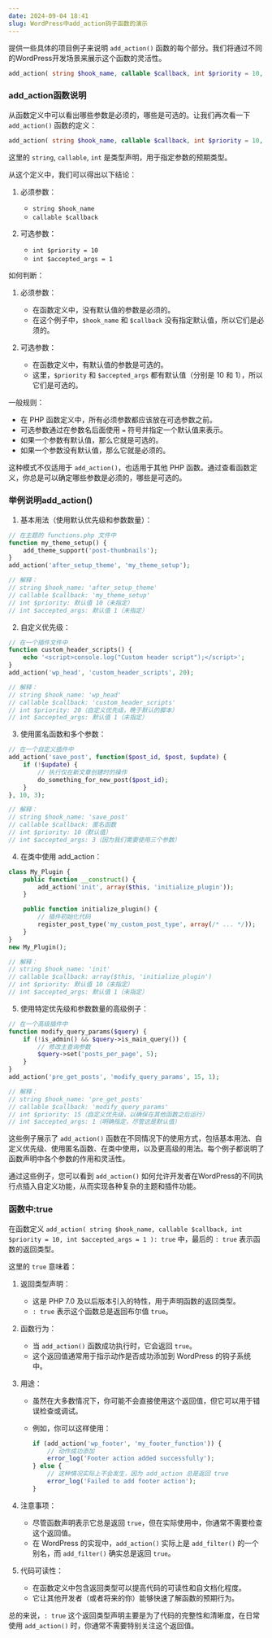 ```yaml
---
date: 2024-09-04 18:41
slug: WordPress中add_action钩子函数的演示
---
```


提供一些具体的项目例子来说明 `add_action()` 函数的每个部分。我们将通过不同的WordPress开发场景来展示这个函数的灵活性。

```php
add_action( string $hook_name, callable $callback, int $priority = 10, int $accepted_args = 1 ): true
```

<!-- truncate -->

### add_action函数说明

从函数定义中可以看出哪些参数是必须的，哪些是可选的。让我们再次看一下 `add_action()` 函数的定义：

```php
add_action( string $hook_name, callable $callback, int $priority = 10, int $accepted_args = 1 ): true
```

这里的 `string`, `callable`, `int` 是类型声明，用于指定参数的预期类型。

从这个定义中，我们可以得出以下结论：

1. 必须参数：
   - `string $hook_name`
   - `callable $callback`

2. 可选参数：
   - `int $priority = 10`
   - `int $accepted_args = 1`

如何判断：

1. 必须参数：
   - 在函数定义中，没有默认值的参数是必须的。
   - 在这个例子中，`$hook_name` 和 `$callback` 没有指定默认值，所以它们是必须的。

2. 可选参数：
   - 在函数定义中，有默认值的参数是可选的。
   - 这里，`$priority` 和 `$accepted_args` 都有默认值（分别是 10 和 1），所以它们是可选的。

一般规则：

- 在 PHP 函数定义中，所有必须参数都应该放在可选参数之前。
- 可选参数通过在参数名后面使用 `=` 符号并指定一个默认值来表示。
- 如果一个参数有默认值，那么它就是可选的。
- 如果一个参数没有默认值，那么它就是必须的。

这种模式不仅适用于 `add_action()`，也适用于其他 PHP 函数。通过查看函数定义，你总是可以确定哪些参数是必须的，哪些是可选的。

### 举例说明add_action()

1. 基本用法（使用默认优先级和参数数量）：

```php
// 在主题的 functions.php 文件中
function my_theme_setup() {
    add_theme_support('post-thumbnails');
}
add_action('after_setup_theme', 'my_theme_setup');

// 解释：
// string $hook_name: 'after_setup_theme'
// callable $callback: 'my_theme_setup'
// int $priority: 默认值 10（未指定）
// int $accepted_args: 默认值 1（未指定）
```

2. 自定义优先级：

```php
// 在一个插件文件中
function custom_header_scripts() {
    echo '<script>console.log("Custom header script");</script>';
}
add_action('wp_head', 'custom_header_scripts', 20);

// 解释：
// string $hook_name: 'wp_head'
// callable $callback: 'custom_header_scripts'
// int $priority: 20（自定义优先级，晚于默认的脚本）
// int $accepted_args: 默认值 1（未指定）
```

3. 使用匿名函数和多个参数：

```php
// 在一个自定义插件中
add_action('save_post', function($post_id, $post, $update) {
    if (!$update) {
        // 执行仅在新文章创建时的操作
        do_something_for_new_post($post_id);
    }
}, 10, 3);

// 解释：
// string $hook_name: 'save_post'
// callable $callback: 匿名函数
// int $priority: 10（默认值）
// int $accepted_args: 3（因为我们需要使用三个参数）
```

4. 在类中使用 add_action：

```php
class My_Plugin {
    public function __construct() {
        add_action('init', array($this, 'initialize_plugin'));
    }

    public function initialize_plugin() {
        // 插件初始化代码
        register_post_type('my_custom_post_type', array(/* ... */));
    }
}
new My_Plugin();

// 解释：
// string $hook_name: 'init'
// callable $callback: array($this, 'initialize_plugin')
// int $priority: 默认值 10（未指定）
// int $accepted_args: 默认值 1（未指定）
```

5. 使用特定优先级和参数数量的高级例子：

```php
// 在一个高级插件中
function modify_query_params($query) {
    if (!is_admin() && $query->is_main_query()) {
        // 修改主查询参数
        $query->set('posts_per_page', 5);
    }
}
add_action('pre_get_posts', 'modify_query_params', 15, 1);

// 解释：
// string $hook_name: 'pre_get_posts'
// callable $callback: 'modify_query_params'
// int $priority: 15（自定义优先级，以确保在其他函数之后运行）
// int $accepted_args: 1（明确指定，尽管这是默认值）
```

这些例子展示了 `add_action()` 函数在不同情况下的使用方式，包括基本用法、自定义优先级、使用匿名函数、在类中使用，以及更高级的用法。每个例子都说明了函数声明中各个参数的作用和灵活性。

通过这些例子，您可以看到 `add_action()` 如何允许开发者在WordPress的不同执行点插入自定义功能，从而实现各种复杂的主题和插件功能。

### 函数中:true

在函数定义 `add_action( string $hook_name, callable $callback, int $priority = 10, int $accepted_args = 1 ): true` 中，最后的 `: true` 表示函数的返回类型。

这里的 `true` 意味着：

1. 返回类型声明：
   - 这是 PHP 7.0 及以后版本引入的特性，用于声明函数的返回类型。
   - `: true` 表示这个函数总是返回布尔值 `true`。

2. 函数行为：
   - 当 `add_action()` 函数成功执行时，它会返回 `true`。
   - 这个返回值通常用于指示动作是否成功添加到 WordPress 的钩子系统中。

3. 用途：
   - 虽然在大多数情况下，你可能不会直接使用这个返回值，但它可以用于错误检查或调试。
   - 例如，你可以这样使用：

     ```php
     if (add_action('wp_footer', 'my_footer_function')) {
         // 动作成功添加
         error_log('Footer action added successfully');
     } else {
         // 这种情况实际上不会发生，因为 add_action 总是返回 true
         error_log('Failed to add footer action');
     }
     ```

4. 注意事项：
   - 尽管函数声明表示它总是返回 `true`，但在实际使用中，你通常不需要检查这个返回值。
   - 在 WordPress 的实现中，`add_action()` 实际上是 `add_filter()` 的一个别名，而 `add_filter()` 确实总是返回 `true`。

5. 代码可读性：
   - 在函数定义中包含返回类型可以提高代码的可读性和自文档化程度。
   - 它让其他开发者（或者将来的你）能够快速了解函数的预期行为。

总的来说，`: true` 这个返回类型声明主要是为了代码的完整性和清晰度，在日常使用 `add_action()` 时，你通常不需要特别关注这个返回值。
